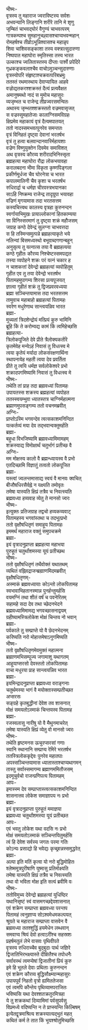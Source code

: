 भीष्मः-   
वृत्रस्य तु महाराज ज्वराविष्टस्य सर्वशः  
अभवन्यानि लिङ्गानि शरीरे तानि मे शृणु  
जृम्बितं चाभवद्घोरं वैगुण्यं चाभवत्परम्  
गात्रकम्पश्च सुमहानुच्छ्वासश्चाप्यभवन्महान्  
रोमहर्षश्च तीव्रोऽभून्निश्वासश्च महान्नृप  
शिवा चाशिवसङ्काशा तस्य वक्त्रात्सुदारुणा  
निष्पपात महाघोरा स्मृतिस्सा तस्य भारत  
उल्काश्च ज्वलितास्तस्य दीप्ताः पार्श्वे प्रपेदिरे  
गृध्रकङ्कवलाश्चैव वाचोऽमुञ्चन्सुदारुणाः  
वृत्रस्योपरि संहृष्टाश्चक्रवत्परिबभ्रमुः  
ततस्तं रथमास्थाय देवाप्यायित आहवे  
वज्रोद्यतकरश्शक्रस्तं दैत्यं प्रत्यवैक्षत  
अमानुषमथो नादं स मुमोच महासुरः  
व्यजृम्भत च राजेन्द्र तीव्रज्वरसमन्वितः  
अथास्य जृम्भतश्शक्रस्ततो वज्रमवासृजत्  
स वज्रस्सुमहातेजाः कालाग्निसमविग्रहः  
क्षिप्रमेव महाकायं वृत्रं दैत्यमपातयत्  
ततो नादस्समभवत्पुनरेव समन्ततः  
वृत्रं विनिहतं दृष्ट्वा देवानां भरतर्षभ  
वृत्रं तु हत्वा बलवान्दानवारिर्महायशाः  
वज्रेण विष्णुयुक्तेन दिवमेव समाविशत्  
अथ वृत्रस्य कौरव्य शरीरादभिनिस्सृता  
ब्रह्महत्या महाघोरा रौद्रा लोकभयावहा  
करालबदना भीमा विकृता कृष्णपिङ्गला  
प्रकीर्णमूर्धजा चैव घोरनेत्रा च भारत  
कपालमालिनी चैव कृशा च भरतर्षभ  
रुधिरार्द्रा च धर्मज्ञ चीरवस्त्रभयानका  
साऽहि निष्क्रम्य राजेन्द्र तादृग्रूपा भयावहा  
वज्रिणं मृगयामास तदा भरतसत्तम  
कस्यचित्त्वथ कालस्य वृत्रहा कुरुनन्दन  
स्वर्गायाभिमुखः प्रायाल्लोकानां हितकाम्यया  
सा विनिस्सरमाणं तु दृष्ट्वा शक्रं महौजसम्  
जग्राह कण्ठे देवेन्द्रं सुलग्ना चाभवत्तदा  
स हि तस्मिन्समुत्पन्ने ब्रह्महत्याकृते भये  
नलिन्यां बिसमध्यस्थो बभूवाब्दगणान्बहून्  
अनुसृत्य तु यत्नात्स तया वै ब्रह्महत्यया  
कण्ठे गृहीतः कौरव्य निश्चेष्टस्समपद्यत  
तस्या व्यपोहने शक्रः परं यत्नं चकार ह  
न चाशकत्तां देवेन्द्रो ब्रह्महत्यां व्यपोहितुम्  
गृहीत एव तु तया देवेन्द्रो भरतर्षभ  
पितामहमुपागम्य शिरसा प्रत्यपूजयत्  
ज्ञात्वा गृहीतं शक्रं तु द्विजप्रवरवध्यया  
ब्रह्मा सञ्चिन्तयामास तदा भरतसत्तम  
तामुवाच महाबाहो ब्रह्महत्यां पितामहः  
स्वरेण मधुरेणाथ सान्त्वयन्निव भारत  
ब्रह्मा-  
मुच्यतां त्रिदशेन्द्रोयं मत्प्रियं कुरु भामिनि  
ब्रूहि किं ते करोम्यद्य कामं किं त्वमिहेच्छसि  
ब्रह्महत्या-   
त्रिलोकपूजिते देवे प्रीते त्रैलोक्यकर्तरि  
कृतमेवेह मन्येऽहं निवासं तु विधत्स्व मे  
त्वया कृतेयं मर्यादा लोकसंरक्षणार्थिना  
स्थापनायेह महती त्वया देव प्रवर्तिता  
प्रीते तु त्वयि धर्मज्ञ सर्वलोकेश्वरे प्रभो  
शक्रादपगमिष्यामि निवासं तु विधत्स्व मे  
भीष्मः-   
तथेति तां प्राह तदा ब्रह्मवध्यां पितामहः  
उपायतस्स शक्रस्य ब्रह्महत्यां व्यपोहत  
ततस्स्वयम्भुवा ध्यातस्तत्र चाग्निर्महात्मना  
ब्रह्माणमुपसङ्गम्य ततो वचनमब्रवीत्  
अग्निः-  
प्राप्तोऽस्मि भगवन्देव त्वत्सकाशमनिन्दित  
यत्कर्तव्यं मया देव तद्भवान्वक्तुमर्हति  
ब्रह्मा-   
बहुधा विभजिष्यामि ब्रह्मवध्यामिमामहम्  
शक्रस्याद्य विमोक्षार्थं चतुर्भागं प्रतीच्छ वै  
अग्निः-   
मम मोक्षस्य कालो वै ब्रह्मन्ध्यायस्व वै प्रभो  
एतदिच्छामि विज्ञातुं तत्वतो लोकपूजित  
ब्रह्मा-  
यस्त्वां ज्वलन्तमासाद्य स्वयं वै मानवः क्वचित्  
बीजौषधिरसैर्वह्ने न यक्ष्यति तमोवृतः  
तमेषा यास्यति क्षिप्रं तत्रैव च निवत्स्यति  
ब्रह्मवध्या हव्यवाह व्येतु ते मानसो ज्वरः  
भीष्मः-  
इत्युक्तः प्रतिजग्राह तद्वचो हव्यकव्यवाट्  
पितामहस्य भगवांस्तथा च तदभूत्प्रभो  
ततो वृक्षौषधितृणं समाहूय पितामहः  
इममर्थं महाराज वक्तुं समुपचक्रमे  
ब्रह्मा-  
इयं वृत्रादनुप्राप्ता ब्रह्महत्या महाभया  
पुरुहूतं चतुर्थांशमस्या यूयं प्रतीच्छथ  
भीष्मः-  
ततो वृक्षौषधितृणं तथैवोक्तं यथातथम्  
व्यथितं वह्निवद्राजन्ब्रह्माणमिदमब्रवीत्  
वृक्षौषधितृणम्-  
अस्माकं ब्रह्मवध्यायाः कोऽन्तो लोकपितामह  
स्वभावाभिहतानस्मान्न पुनर्हन्तुमर्हसि  
वयमग्निं तथा शीतं वर्षं च पवनेरितम्  
सहामहे सदा देव तथा च्छेदनभेदने  
ब्रह्मवध्यामिमामद्य भगवच्छासनाद्वयम्  
ग्रहीष्यामस्त्रिलोकेश मोक्षं चिन्तय नो भवान्  
ब्रह्मा-  
पर्वकाले तु सम्प्राप्ते यो वै छेदनभेदनम्  
करिष्यति नरो मोहात्तमेषाऽनुगमिष्यति  
भीष्मः-   
ततो वृक्षौषधितृणमेवमुक्तं महात्मना  
ब्रह्माणमभिसम्पूज्य जगामाशु यथागतम्  
आहूयाप्सरसो देवस्ततो लोकपितामहः  
वाचा मधुरया प्राह सान्त्वयन्निव भारत  
ब्रह्मा-  
इयमिन्द्रादनुप्राप्ता ब्रह्मवध्या वराङ्गनाः  
चतुर्थमस्या भागं वै मयोक्तास्सम्प्रतीच्छत  
अप्सरसः  
सङ्ग्रहे कृतबुद्धीनां देवेश तव शासनात्  
मोक्षं समयतोऽस्माकं चिन्तयस्व पितामह  
ब्रह्मा-   
रजस्वलासु नारीषु यो वै मैथुनमाचरेत्  
तमेषा यास्यति क्षिप्रं व्येतु वो मानसो ज्वरः  
भीष्मः-   
तथेति हृष्टमनस ऊचुरप्सरसां गणाः  
स्वानि स्थानानि सम्प्राप्य रेमिरे भरतर्षभ  
ततस्त्रिलोककृद्देवः पुनरेव महातपाः  
अपस्सञ्चिन्तयामास ध्यातास्ताश्चाप्यथागमन्  
तास्तु सर्वास्समागम्य ब्रह्माणममितौजसम्  
इदमूचुर्वचो राजन्प्रणिपत्य पितामहम्  
आपः-  
इमास्स्म देव सम्प्राप्तास्त्वत्सकाशमनिन्दित  
शासनात्तव लोकेश समाज्ञापय नः प्रभो  
ब्रह्मा-  
इयं वृत्रादनुप्राप्ता पुरुहूतं ममाज्ञया  
ब्रह्मवध्या चतुर्थांशमस्या यूयं प्रतीच्छत  
आपः-  
एवं भवतु लोकेश यथा वदसि नः प्रभो  
मोक्षं समयतोऽस्माकं सञ्चिन्तयितुमर्हसि  
त्वं हि देवेश सर्वस्य जगतः परमा गतिः  
कोऽन्यः प्रसाद्यो हि भवेद्यः कृच्छ्रान्नस्समुद्धरेत्  
ब्रह्मा-  
अल्पा इति मतिं कृत्वा यो नरो बुद्धिमोहितः  
श्लेष्ममूत्रपुरीषाणि युष्मासु प्रतिमोक्ष्यति  
तमेषा यास्यति क्षिप्रं तत्रैव च निवत्स्यति  
तथा वो भविता मोक्ष इति सत्यं ब्रवीमि वः  
भीष्मः-  
ततोविमुच्य देवेन्द्रो ब्रह्महत्यां युधिष्ठिर  
यथानिसृष्टं स्वं वासमगच्छद्देवशासनात्  
एवं शक्रेण सम्प्राप्ता ब्रह्मवध्या परन्तप  
पितामहं त्वनुज्ञाप्य सोऽश्वमेधमकल्पयत्  
श्रूयते च महाराज सम्प्राप्ता वासवेन वै  
ब्रह्मवध्या ततश्शुद्धिं हयमेधेन लब्धवान्  
समवाप्य श्रियं देवो हत्वाऽरींश्च सहस्रशः  
प्रहर्षमतुलं लेभे वासवः पृथिवीपते  
वृत्रस्य रुधिराच्चैव बुद्बुदाः पार्थ जज्ञिरे  
द्विजातिभिरभक्ष्यास्ते दीक्षितैश्च तपोधनैः  
सर्वावस्थं त्वमप्येषां द्विजातीनां प्रियं कुरु  
इमे हि भूतले देवाः प्रथिताः कुरुनन्दन  
एवं शक्रेण कौरव्य बुद्धिसौक्ष्म्यान्महासुरः  
उपायपूर्वं निहतो वृत्रो ह्यमिततेजसा  
एवं त्वमपि कौन्तेय पृथिव्यामपराजितः  
भविष्यसि यथा देवश्शतक्रतुरमित्रहा  
ये तु शक्रकथां दिव्यामिमां पर्वसुपर्वसु  
विप्रमध्ये वदिष्यन्ति न ते प्राप्स्यन्ति किल्बिषम्  
इत्येतद्वृत्रमाश्रित्य शक्रस्यात्यद्भुतं महत्  
कथितं कर्म ते तात किं भूयश्श्रोतुमिच्छसि   
